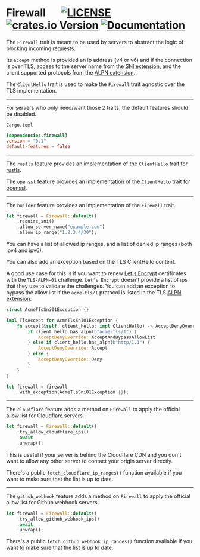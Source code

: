 # Firewall &emsp; [![LICENSE](https://img.shields.io/badge/license-MIT-blue.svg)](LICENSE) [![crates.io Version](https://img.shields.io/crates/v/firewall.svg)](https://crates.io/crates/firewall) [![Documentation](https://docs.rs/firewall/badge.svg)](https://docs.rs/firewall)

The `Firewall` trait is meant to be used by servers to abstract the logic of blocking incoming requests.

Its `accept` method is provided an ip address (v4 or v6) and if the connection is over TLS,
access to the server name from the [SNI extension](https://en.wikipedia.org/wiki/Server_Name_Indication), and the client
supported protocols from the [ALPN extension](https://en.wikipedia.org/wiki/Application-Layer_Protocol_Negotiation).

The `ClientHello` trait is used to make the `Firewall` trait agnostic over the TLS implementation.

---

For servers who only need/want those 2 traits, the default features should be disabled.

`Cargo.toml`

```toml
[dependencies.firewall]
version = "0.1"
default-features = false
```

---

The `rustls` feature provides an implementation of the `ClientHello` trait
for [rustls](https://crates.io/crates/rustls).

The `openssl` feature provides an implementation of the `ClientHello` trait
for [openssl](https://crates.io/crates/openssl).

---

The `builder` feature provides an implementation of the `Firewall` trait.

```rust
let firewall = Firewall::default()
    .require_sni()
    .allow_server_name("example.com")
    .allow_ip_range("1.2.3.4/30");
```

You can have a list of allowed ip ranges, and a list of denied ip ranges (both ipv4 and ipv6).

You can also add an exception based on the TLS ClientHello content.

A good use case for this is if you want to renew [Let's Encrypt](https://letsencrypt.org/) certificates with
the `TLS-ALPN-01` challenge. `Let's Encrypt` doesn't provide a list of ips that they use to validate the challenges. You
can add an exception to bypass the allow list if the `acme-tls/1` protocol is listed in the
TLS [ALPN extension](https://en.wikipedia.org/wiki/Application-Layer_Protocol_Negotiation).

```rust
struct AcmeTlsSni01Exception {}

impl TlsAccept for AcmeTlsSni01Exception {
    fn accept(&self, client_hello: impl ClientHello) -> AcceptDenyOverride {
        if client_hello.has_alpn(b"acme-tls/1") {
            AcceptDenyOverride::AcceptAndBypassAllowList
        } else if client_hello.has_alpn(b"http/1.1") {
            AcceptDenyOverride::Accept
        } else {
            AcceptDenyOverride::Deny
        }
    }
}

let firewall = firewall
    .with_exception(AcmeTlsSni01Exception {});
```

---

The `cloudflare` feature adds a method on `Firewall` to apply the official allow list for Cloudflare servers.

```rust
let firewall = Firewall::default()
    .try_allow_cloudflare_ips()
    .await
    .unwrap();
```

This is useful if your server is behind the Cloudflare CDN and you don't want to allow any other server to contact your
origin server directly.

There's a public `fetch_cloudflare_ip_ranges()` function available if you want to make sure that the list is up to date.

---

The `github_webhook` feature adds a method on `Firewall` to apply the official allow list for Github webhook servers.

```rust
let firewall = Firewall::default()
    .try_allow_github_webhook_ips()
    .await
    .unwrap();
```

There's a public `fetch_github_webhook_ip_ranges()` function available if you want to make sure that the list is up to
date.
